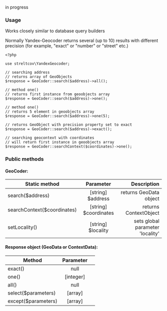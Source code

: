 in progress

### Usage

Works closely similar to database query builders

Normally Yandex-Geocoder returns several (up to 10) results with
 different precision (for example, "exact" or "number" or "street" etc.)


    <?php
    
    use streltcov\YandexGeocoder;
    
    // searching address
    // returns array of GeoObjects
    $response = GeoCoder::search($address)->all();
    
    // method one()
    // returns first instance from geoobjects array
    $response = GeoCoder::search($address)->one();
    
    // method one()
    // returns 5 element in geoobjects array
    $response = GeoCoder::search($address)->one(5);
    
    // returns GeoObject with precision property set to exact
    $response = GeoCoder::search($address)->exact();
    
    // searching geocontext with coordinates
    // will return first instance in geoobjects array
    $response = GeoCoder::searchContext($coordinates)->one();

### Public methods

#### GeoCoder:

| Static method          | Parameter     | Description |
| --------------- |:-------------:| -----:|
| search($address)| [string] $address | returns GeoData object|
| searchContext($coordinates) | [string] $coordinates | returns ContextObject |
| setLocality()  | [string] $locality | sets global parameter 'locality' |



#### Response object (GeoData or ContextData):

| Method          | Parameter     |   |
| --------------- |:-------------:| -----:|
| exact() | null | |
| one() | [integer] | |
| all() | null | |
| select($parameters) | [array] | |
| except($parameters) | [array] | |